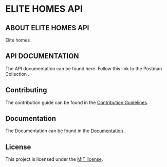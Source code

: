 # ELITE HOMES API

## ABOUT ELITE HOMES API

Elite homes

## API DOCUMENTATION

The API documentation can be found here. Follow this link to the Postman Collection []().

## Contributing

The contribution guide can be found in the [Contribution Guidelines](https://github.com/ubaniIsaac/EliteHomes-Zoja/blob/readme/CONTRIBUTING.md).

## Documentation

The Documentation can be found in the [Documentation ](https://documenter.getpostman.com/view/19072098/2s93sf3X7s#46cf8089-6cae-4759-bc8a-a10ddcc0ee15).

## License

This project is licensed under the [MIT license](https://opensource.org/licenses/MIT).

